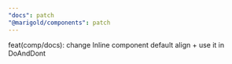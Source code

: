 ```yaml
---
"docs": patch
"@marigold/components": patch
---
```


feat(comp/docs): change Inline component default align + use it in DoAndDont
